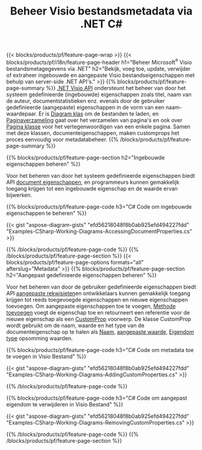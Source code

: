 ﻿---
title: Beheer Visio bestandsmetadata via .NET C#
url: /nl/net/metadata/
description: Bekijk, voeg toe, bewerk, verwijder of extraheer Visio metadata van bestanden met slechts enkele regels C# code
---
{{< blocks/products/pf/feature-page-wrap >}}
{{< blocks/products/pf/i18n/feature-page-header h1="Beheer Microsoft<sup>&reg;</sup> Visio bestandsmetagegevens via .NET" h2="Bekijk, voeg toe, update, verwijder of extraheer ingebouwde en aangepaste Visio bestandseigenschappen met behulp van server-side .NET API\'s." >}}
{{% blocks/products/pf/feature-page-summary %}}
[.NET Visio API](/diagram/net/) ondersteunt het beheer van door het systeem gedefinieerde (ingebouwde) eigenschappen zoals titel, naam van de auteur, documentstatistieken enz. evenals door de gebruiker gedefinieerde (aangepaste) eigenschappen in de vorm van een naam-waardepaar. Er is [Diagram klas](https://apireference.aspose.com/diagram/net/aspose.diagram/diagram) om de bestanden te laden, en [Paginaverzameling](https://apireference.aspose.com/diagram/net/aspose.diagram/pagecollection) gaat over het verzamelen van pagina's en ook over [Pagina klasse](https://apireference.aspose.com/diagram/net/aspose.diagram/page) voor het vertegenwoordigen van een enkele pagina. Samen met deze klassen, documenteigenschappen, maken customprops het proces eenvoudig voor metadatabeheer. 
{{% /blocks/products/pf/feature-page-summary %}}

{{% blocks/products/pf/feature-page-section h2="Ingebouwde eigenschappen beheren" %}}

Voor het beheren van door het systeem gedefinieerde eigenschappen biedt API [document eigenschappen](https://apireference.aspose.com/diagram/net/aspose.diagram/documentproperties), en programmeurs kunnen gemakkelijk toegang krijgen tot een ingebouwde eigenschap en de waarde ervan bijwerken. 

{{% blocks/products/pf/feature-page-code h3="C# Code om ingebouwde eigenschappen te beheren" %}}

{{< gist "aspose-diagram-gists" "efd56218048f8b0ab925efd494227fdd" "Examples-CSharp-Working-Diagrams-AccessingDocumentProperties.cs" >}}

{{% /blocks/products/pf/feature-page-code %}}
{{% /blocks/products/pf/feature-page-section %}}
{{< blocks/products/pf/feature-page-options formats="all" afterslug="Metadata" >}}
{{% blocks/products/pf/feature-page-section h2="Aangepast gedefinieerde eigenschappen beheren" %}}

Voor het beheren van door de gebruiker gedefinieerde eigenschappen biedt API [aangepaste rekwisieten](https://apireference.aspose.com/diagram/net/aspose.diagram/documentproperties/properties/customprops)en ontwikkelaars kunnen gemakkelijk toegang krijgen tot reeds toegevoegde eigenschappen en nieuwe eigenschappen toevoegen. Om aangepaste eigenschappen toe te voegen, [Methode toevoegen](https://apireference.aspose.com/diagram/net/aspose.diagram/custompropcollection/methods/add)  voegt de eigenschap toe en retourneert een referentie voor de nieuwe eigenschap als een [CustomProp](https://apireference.aspose.com/diagram/net/aspose.diagram/customprop) voorwerp. De klasse CustomProp wordt gebruikt om de naam, waarde en het type van de documenteigenschap op te halen als [Naam](https://apireference.aspose.com/diagram/net/aspose.diagram/customprop/properties/name), [aangepaste waarde](https://apireference.aspose.com/diagram/net/aspose.diagram/customprop/properties/customvalue), [Eigendom type](https://apireference.aspose.com/diagram/net/aspose.diagram/customprop/properties/proptype) opsomming waarden. 
 
{{% blocks/products/pf/feature-page-code h3="C# Code om metadata toe te voegen in Visio Bestand" %}}

{{< gist "aspose-diagram-gists" "efd56218048f8b0ab925efd494227fdd" "Examples-CSharp-Working-Diagrams-AddingCustomProperties.cs" >}}

{{% /blocks/products/pf/feature-page-code %}}


{{% blocks/products/pf/feature-page-code h3="C# Code om aangepast eigendom te verwijderen in Visio Bestand" %}}

{{< gist "aspose-diagram-gists" "efd56218048f8b0ab925efd494227fdd" "Examples-CSharp-Working-Diagrams-RemovingCustomProperties.cs" >}}

{{% /blocks/products/pf/feature-page-code %}}
{{% /blocks/products/pf/feature-page-section %}}
